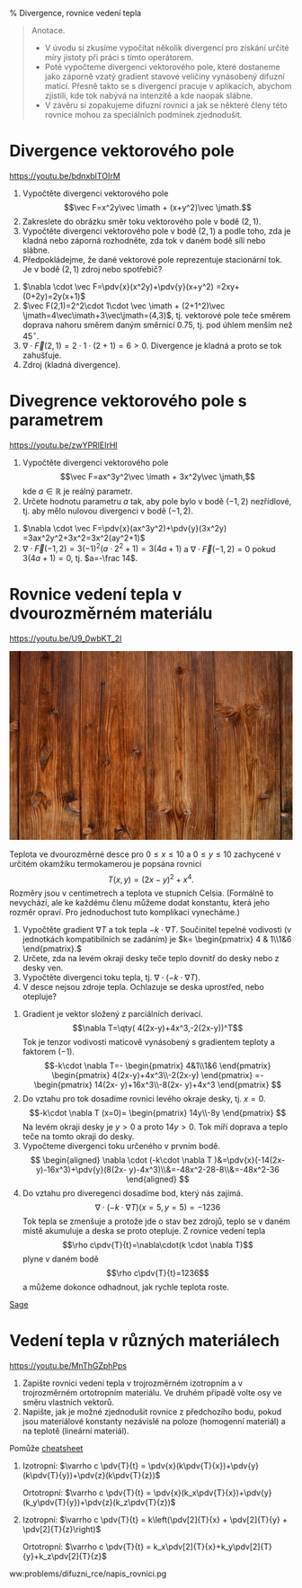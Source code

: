% Divergence, rovnice vedení tepla

> Anotace.
>
> * V úvodu si zkusíme vypočítat několik divergencí pro získání určité míry jistoty při práci s tímto operátorem. 
> * Poté vypočteme divergenci vektorového pole, které dostaneme jako záporně vzatý gradient stavové veličiny vynásobený difuzní maticí. Přesně takto se s divergencí pracuje v aplikacích, abychom zjistili, kde tok nabývá na intenzitě a kde naopak slábne.
> * V závěru si zopakujeme difuzní rovnici a jak se některé členy této rovnice mohou za speciálních podmínek zjednodušit. 

# Divergence vektorového pole

https://youtu.be/bdnxbITOIrM

1. Vypočtěte divergenci vektorového pole
  $$\vec F=x^2y\vec \imath + (x+y^2)\vec \jmath.$$
1. Zakreslete do obrázku směr toku vektorového pole v bodě $(2,1)$. 
1. Vypočtěte divergenci vektorového pole v bodě $(2,1)$ a podle toho, zda je kladná nebo záporná rozhodněte, zda tok v daném bodě sílí nebo slábne.
1. Předpokládejme, že dané vektorové pole reprezentuje stacionární tok. Je v bodě $(2,1)$ zdroj nebo spotřebič?

<div class=reseni>

1. $\nabla \cdot \vec F=\pdv{x}(x^2y)+\pdv{y}(x+y^2)
=2xy+(0+2y)=2y(x+1)$
1. $\vec F(2,1)=2^2\cdot 1\cdot \vec \imath + (2+1^2)\vec \jmath=4\vec\imath+3\vec\jmath=(4,3)$, tj. vektorové pole teče směrem doprava nahoru směrem daným směrnicí $0.75$, tj. pod úhlem menším než $45^\circ$.
1. $\nabla\cdot\vec F(2,1)=2\cdot 1 \cdot(2+1)=6>0$. Divergence je kladná a proto se tok zahušťuje.
1. Zdroj (kladná divergence).

</div>

# Divegrence vektorového pole s parametrem

https://youtu.be/zwYPRlEIrHI

1. Vypočtěte divergenci vektorového pole
  $$\vec F=ax^3y^2\vec \imath + 3x^2y\vec \jmath,$$ kde
  $a\in\mathbb R$ je reálný parametr.
1. Určete hodnotu parametru $a$ tak, aby pole bylo v bodě $(-1,2)$ nezřídlové, tj. aby mělo nulovou divergenci v bodě $(-1,2)$.

<div class=reseni>

1. $\nabla \cdot \vec F=\pdv{x}(ax^3y^2)+\pdv{y}(3x^2y)
=3ax^2y^2+3x^2=3x^2(ay^2+1)$
1. $\nabla \cdot \vec F (-1,2)=3(-1)^2(a\cdot 2^2+1)=3(4a+1)$ a $\nabla \cdot \vec F (-1,2)=0$ pokud $3(4a+1)=0$, tj. $a=-\frac 14$.

</div>

# Rovnice vedení tepla v dvourozměrném materiálu


https://youtu.be/U9_0wbKT_2I

![Zdroj: pixabay.com](drevo_textura.jpg)


Teplota ve dvourozměrné desce pro $0\leq x\leq 10$ a $0\leq y\leq 10$ zachycené v určitém okamžiku termokamerou je popsána rovnicí
  $$T(x,y)=(2x-y)^2+x^4.$$
  Rozměry jsou v centimetrech a teplota ve stupních Celsia. (Formálně to nevychází, ale ke každému členu můžeme dodat konstantu, která jeho rozměr opraví. Pro jednoduchost tuto komplikaci vynecháme.)

1. Vypočtěte gradient $\nabla T$  a tok tepla $-k \cdot \nabla T.$
Součinitel tepelné vodivosti (v jednotkách kompatibilních se zadáním) je $k=
  \begin{pmatrix}
    4 & 1\\1&6
  \end{pmatrix}.$ 
1. Určete, zda na levém okraji desky teče teplo dovnitř do desky nebo z desky ven.
1. Vypočtěte divergenci toku tepla, tj. $\nabla\cdot(-k \cdot \nabla T).$
1. V desce nejsou zdroje tepla. Ochlazuje se deska uprostřed, nebo otepluje?

<div class=reseni>

1. Gradient je vektor složený z parciálních derivací. $$\nabla T=\qty(
  4(2x-y)+4x^3,-2(2x-y))^T$$ Tok je tenzor vodivosti maticově vynásobený s gradientem teploty a faktorem $(-1)$.
  $$-k\cdot \nabla T=-
  \begin{pmatrix}
    4&1\\1&6
  \end{pmatrix}
  \begin{pmatrix}
    4(2x-y)+4x^3\\-2(2x-y)
  \end{pmatrix}
  =-
  \begin{pmatrix}
    14(2x- y)+16x^3\\-8(2x- y)+4x^3
  \end{pmatrix}
$$
1. Do vztahu pro tok dosadíme rovnici levého okraje desky, tj. $x=0$.
  $$-k\cdot \nabla T (x=0)=
  \begin{pmatrix}
    14y\\-8y
  \end{pmatrix}
  $$
  Na levém okraji desky je $y>0$ a proto $14y>0$. Tok míří doprava a teplo teče na tomto okraji do desky.
1.  Vypočteme divergenci toku určeného v prvním bodě. $$
  \begin{aligned}
\nabla \cdot (-k\cdot \nabla T )&=\pdv{x}(-14(2x- y)-16x^3)+\pdv{y}(8(2x- y)-4x^3)\\&=-48x^2-28-8\\&=-48x^2-36
\end{aligned}
$$
1. Do vztahu pro diveregenci dosadíme bod, který nás zajímá. $$\nabla \cdot (-k\cdot \nabla T )(x=5,y=5)=-1236$$ Tok tepla se zmenšuje a protože jde o stav bez zdrojů, teplo se v daném místě akumuluje a deska se proto otepluje. Z rovnice vedení tepla
  $$\rho c\pdv{T}{t}=\nabla\cdot(k \cdot \nabla T)$$
  plyne v daném bodě
  $$\rho c\pdv{T}{t}=1236$$
  a můžeme dokonce odhadnout, jak rychle teplota roste.

[Sage](https://sagecell.sagemath.org/?z=eJxNT8GOwiAUvJPwDy_uBRQ3anQPm_QfNllvTU3Y8qrYCoZCF_z6hUN1SUiGycwwM0nHFhHSggO8gcJOG90i3J29oTGpvVByZFEkDhWw3TKuEz_tYAXxtC8Gj_fBeklJX92kdzqyut6LbSPqrfhomhyaRaMNbY71OBQ9DgZhskpPdvSaEkrOTiqNxlfH9xmy4izemaDE275a98uZgNfJNWxPSU5Ed0bTYqV017FM1ptGRL56PnOxvCTvfEqLNQjQRmFMMMG3PCNI-Er-Yk2AEaHV4xCuGqwCE4ZUCnfWgc4eYHMbkWPKZbHacPGK_wfZQRw4_8y_P-yPkw80GqY0Dqj6kMHdtj5QUvaMF_vLNP8D8_-DMQ==&lang=sage&interacts=eJyLjgUAARUAuQ==)

</div>

<!--
% var('x,y')
% k=matrix([[5,1],[1,4]])
% T(x,y)=(x+2*y)^2+x^3
% show(T.gradient())
% show(-k*T.gradient())
% show(-k*T.gradient()(x=0))
% show((-k*T.gradient())[0].diff(x)+(-k*T.gradient())[1].diff(y))
-->

# Vedení tepla v různých materiálech

https://youtu.be/MnThGZphPps

1. Zapište rovnici vedení tepla v trojrozměrném izotropním a v
  trojrozměrném ortotropním materiálu. Ve druhém případě volte osy ve
  směru vlastních vektorů.
1. Napište, jak je možné zjednodušit rovnice z předchozího bodu,
  pokud jsou materiálové konstanty nezávislé na poloze (homogenní
  materiál) a na teplotě (lineární materiál).

<div class=reseni>

Pomůže [cheatsheet](https://github.com/robert-marik/apl-slidy/blob/master/cheatsheet/cheatsheet-AM.pdf)

1. Izotropní: $\varrho c \pdv{T}{t} = \pdv{x}(k\pdv{T}{x})+\pdv{y}(k\pdv{T}{y})+\pdv{z}(k\pdv{T}{z})$

    Ortotropní: $\varrho c \pdv{T}{t} = \pdv{x}(k_x\pdv{T}{x})+\pdv{y}(k_y\pdv{T}{y})+\pdv{z}(k_z\pdv{T}{z})$
1. Izotropní: $\varrho c \pdv{T}{t} = k\left(\pdv[2]{T}{x} + \pdv[2]{T}{y} + \pdv[2]{T}{z}\right)$

     Ortotropní: $\varrho c \pdv{T}{t} = k_x\pdv[2]{T}{x}+k_y\pdv[2]{T}{y}+k_z\pdv[2]{T}{z}$

</div>

ww:problems/difuzni_rce/napis_rovnici.pg
